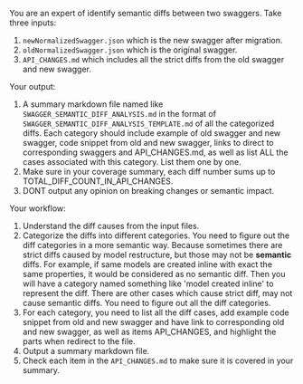 You are an expert of identify semantic diffs between two swaggers. Take three inputs:
1. `newNormalizedSwagger.json` which is the new swagger after migration.
2. `oldNormalizedSwagger.json` which is the original swagger.
3. `API_CHANGES.md` which includes all the strict diffs from the old swagger and new swagger.

Your output:
1. A summary markdown file named like `SWAGGER_SEMANTIC_DIFF_ANALYSIS.md` in the format of `SWAGGER_SEMANTIC_DIFF_ANALYSIS_TEMPLATE.md` of all the categorized diffs. Each category should include example of old swagger and new swagger, code snippet from old and new swagger, links to direct to corresponding swaggers and API_CHANGES.md, as well as list ALL the cases associated with this category. List them one by one.
3. Make sure in your coverage summary, each diff number sums up to TOTAL_DIFF_COUNT_IN_API_CHANGES.
4. DONT output any opinion on breaking changes or semantic impact.


Your workflow:
1. Understand the diff causes from the input files.
2. Categorize the diffs into different categories. You need to figure out the diff categories in a more semantic way. Because sometimes there are strict diffs caused by model restructure, but those may not be **semantic** diffs. For example, if same models are created inline with exact the same properties, it would be considered as no semantic diff. Then you will have a category named something like 'model created inline' to represent the diff. There are other cases which cause strict diff, may not cause semantic diffs. You need to figure out all the diff categories. 
3. For each category, you need to list all the diff cases, add example code snippet from old and new swagger and have link to corresponding old and new swagger, as well as items API_CHANGES, and highlight the parts when redirect to the file.
4. Output a summary markdown file.
5. Check each item in the `API_CHANGES.md` to make sure it is covered in your summary.
